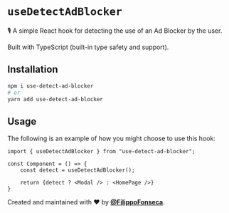 # `useDetectAdBlocker`

🎙 A simple React hook for detecting the use of an Ad Blocker by the user.

Built with TypeScript (built-in type safety and support).

## Installation

```bash
npm i use-detect-ad-blocker
# or
yarn add use-detect-ad-blocker
```

## Usage

The following is an example of how you might choose to use this hook:

```tsx
import { useDetectAdBlocker } from "use-detect-ad-blocker";

const Component = () => {
    const detect = useDetectAdBlocker();

    return {detect ? <Modal /> : <HomePage />}
}
```

Created and maintained with ❤️ by [**@FilippoFonseca**](https://twitter.com/FilippoFonseca).

